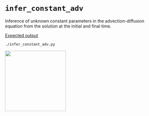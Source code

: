 # `infer_constant_adv`

Inference of unknown constant parameters in the advection-diffusion equation
from the solution at the initial and final time.

[Expected output](https://pkarnakov.github.io/odil-dev/#infer_constant)

```
./infer_constant_adv.py
```

<img src="https://pkarnakov.github.io/odil-dev/examples/infer_constant/u_00010.png" width=200>
